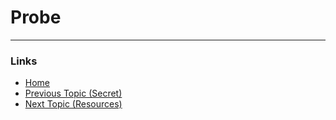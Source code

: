 # Probe



---
### Links
* [Home](https://github.com/vimalmenon/k8s-learn)
* [Previous Topic (Secret)](https://github.com/vimalmenon/k8s-learn/tree/master/example/Secret)
* [Next Topic (Resources)](https://github.com/vimalmenon/k8s-learn/tree/master/example/Resources)
